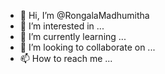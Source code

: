 - 👋 Hi, I’m @RongalaMadhumitha
- 👀 I’m interested in ...
- 🌱 I’m currently learning ...
- 💞️ I’m looking to collaborate on ...
- 📫 How to reach me ...

<!---
RongalaMadhumitha/RongalaMadhumitha is a ✨ special ✨ repository because its `README.md` (this file) appears on your GitHub profile.
You can click the Preview link to take a look at your changes.
--->
